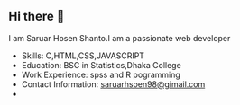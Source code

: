 ## Hi there 👋
I am Saruar Hosen Shanto.I am a passionate web developer

- Skills: C,HTML,CSS,JAVASCRIPT
- Education: BSC in Statistics,Dhaka College
- Work Experience: spss and R pogramming 
- Contact Information: saruarhsoen98@gimail.com
-

<!--
**Saruar-Hosen/Saruar-Hosen** is a ✨ _special_ ✨ repository because its `README.md` (this file) appears on your GitHub profile.

Here are some ideas to get you started:

- 🔭 I’m currently working on ...
- 🌱 I’m currently learning ...
- 👯 I’m looking to collaborate on ...
- 🤔 I’m looking for help with ...
- 💬 Ask me about ...
- 📫 How to reach me: ...
- 😄 Pronouns: ...
- ⚡ Fun fact: ...
-->

